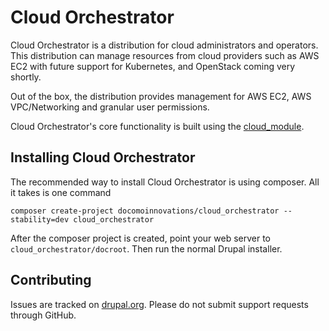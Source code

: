 # Cloud Orchestrator

Cloud Orchestrator is a distribution for cloud administrators and operators.
This distribution can manage resources from cloud providers such as AWS EC2 with future support for
Kubernetes, and OpenStack coming very shortly.

Out of the box, the distribution provides management for AWS EC2, AWS VPC/Networking and granular
user permissions.

Cloud Orchestrator's core functionality is built using the [cloud_module].

## Installing Cloud Orchestrator
The recommended way to install Cloud Orchestrator is using composer.  All it takes is one command

```
composer create-project docomoinnovations/cloud_orchestrator --stability=dev cloud_orchestrator
```

After the composer project is created, point your web server to `cloud_orchestrator/docroot`.  Then
run the normal Drupal installer.

##  Contributing
Issues are tracked on [drupal.org][issue_queue].  Please do not submit support requests through GitHub.

[issue_queue]:  https://www.drupal.org/project/issues/cloud_orchestrator "Cloud Orchestrator Issue Queue"
[cloud_module]: https://www.drupal.org/project/cloud "Cloud module"